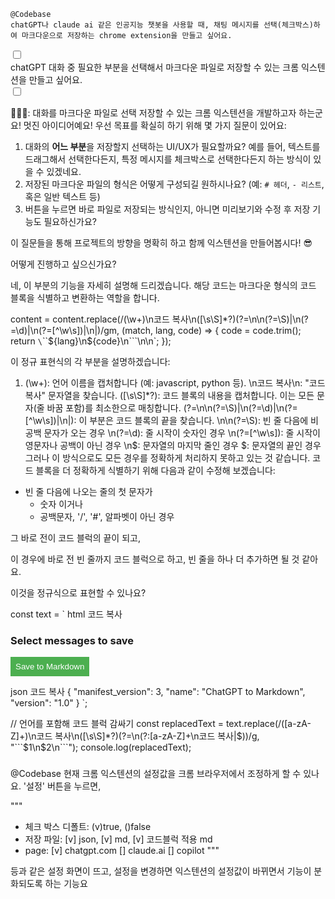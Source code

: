 ```prompt
@Codebase 
chatGPT나 claude ai 같은 인공지능 챗봇을 사용할 때, 채팅 메시지를 선택(체크박스)하여 마크다운으로 저장하는 chrome extension을 만들고 싶어요.
```



<div data-message-author-role="user" data-message-id="aaa207c4-c2c5-4ec2-9147-4b2db1eb9bf8" dir="auto" class="min-h-8 text-message flex w-full flex-col items-end gap-2 whitespace-normal break-words [.text-message+&amp;]:mt-5"><input type="checkbox" class="message-checkbox" data-index="0"><div class="flex w-full flex-col gap-1 empty:hidden items-end rtl:items-start"><div class="relative max-w-[70%] rounded-3xl px-5 py-2.5 bg-[#f4f4f4] dark:bg-token-main-surface-secondary"><div class="whitespace-pre-wrap">chatGPT 대화 중 필요한 부분을 선택해서 마크다운 파일로 저장할 수 있는 크롬 익스텐션을 만들고 싶어요.</div></div></div></div>


<div data-message-author-role="assistant" data-message-id="4151abf2-d86b-4eec-9b54-5b69b0e9ccfa" dir="auto" class="min-h-8 text-message flex w-full flex-col items-end gap-2 whitespace-normal break-words [.text-message+&amp;]:mt-5" data-message-model-slug="gpt-4o"><input type="checkbox" class="message-checkbox" data-index="1"><div class="flex w-full flex-col gap-1 empty:hidden first:pt-[3px]"><div class="markdown prose w-full break-words dark:prose-invert light"><p>🧙🏾‍♂️: 대화를 마크다운 파일로 선택 저장할 수 있는 크롬 익스텐션을 개발하고자 하는군요! 멋진 아이디어예요! 우선 목표를 확실히 하기 위해 몇 가지 질문이 있어요:</p><ol><li>대화의 <strong>어느 부분</strong>을 저장할지 선택하는 UI/UX가 필요할까요? 예를 들어, 텍스트를 드래그해서 선택한다든지, 특정 메시지를 체크박스로 선택한다든지 하는 방식이 있을 수 있겠네요.</li><li>저장된 마크다운 파일의 형식은 어떻게 구성되길 원하시나요? (예: <code># 헤더</code>, <code>- 리스트</code>, 혹은 일반 텍스트 등)</li><li>버튼을 누르면 바로 파일로 저장되는 방식인지, 아니면 미리보기와 수정 후 저장 기능도 필요하신가요?</li></ol><p>이 질문들을 통해 프로젝트의 방향을 명확히 하고 함께 익스텐션을 만들어봅시다! 😎</p><p>어떻게 진행하고 싶으신가요?</p></div></div></div>



네, 이 부분의 기능을 자세히 설명해 드리겠습니다. 해당 코드는 마크다운 형식의 코드 블록을 식별하고 변환하는 역할을 합니다.

content = content.replace(/(\w+)\n코드 복사\n([\s\S]*?)(?=\n\n(?=\S)|\n(?=\d)|\n(?=[^\w\s])|\n$|$)/gm, (match, lang, code) => {
  code = code.trim();
  return `\`\`\`${lang}\n${code}\n\`\`\`\n\n`;
});

이 정규 표현식의 각 부분을 설명하겠습니다:
1. (\w+): 언어 이름을 캡처합니다 (예: javascript, python 등).
\n코드 복사\n: "코드 복사" 문자열을 찾습니다.
([\s\S]*?): 코드 블록의 내용을 캡처합니다. 이는 모든 문자(줄 바꿈 포함)를 최소한으로 매칭합니다.
(?=\n\n(?=\S)|\n(?=\d)|\n(?=[^\w\s])|\n$|$): 이 부분은 코드 블록의 끝을 찾습니다.
\n\n(?=\S): 빈 줄 다음에 비공백 문자가 오는 경우
\n(?=\d): 줄 시작이 숫자인 경우
\n(?=[^\w\s]): 줄 시작이 영문자나 공백이 아닌 경우
\n$: 문자열의 마지막 줄인 경우
$: 문자열의 끝인 경우
그러나 이 방식으로도 모든 경우를 정확하게 처리하지 못하고 있는 것 같습니다. 코드 블록을 더 정확하게 식별하기 위해 다음과 같이 수정해 보겠습니다:



- 빈 줄 다음에 나오는 줄의 첫 문자가
  - 숫자 이거나
  - 공백문자, '/', '#', 알파벳이 아닌 경우

그 바로 전이 코드 블럭의 끝이 되고,

이 경우에 바로 전 빈 줄까지 코드 블럭으로 하고,
빈 줄을 하나 더 추가하면 될 것 같아요.

이것을 정규식으로 표현할 수 있나요?



const text = `
html
코드 복사
<!DOCTYPE html>
<html>
  <head>
    <title>Save as Markdown</title>
    <style>
      button {
        padding: 8px;
        background-color: #4CAF50;
        color: white;
        border: none;
        cursor: pointer;
      }
    </style>
  </head>
  <body>
    <h3>Select messages to save</h3>
    <button id="save">Save to Markdown</button>
    <script src="popup.js"></script>
  </body>
</html>

json
코드 복사
{
  "manifest_version": 3,
  "name": "ChatGPT to Markdown",
  "version": "1.0"
}
`;

// 언어를 포함해 코드 블럭 감싸기
const replacedText = text.replace(/([a-zA-Z]+)\n코드 복사\n([\s\S]*?)(?=\n(?:[a-zA-Z]+\n코드 복사|$))/g, "```$1\n$2\n```");
console.log(replacedText);



### 

@Codebase 
현재 크롬 익스텐션의 설정값을 크롬 브라우저에서 조정하게 할 수 있나요.
'설정' 버튼을 누르면,

"""
- 체크 박스 디폴트: (v)true, ()false
- 저장 파일: [v] json, [v] md, [v] 코드블럭 적용 md
- page: [v] chatgpt.com [] claude.ai  [] copilot
"""

등과 같은 설정 화면이 뜨고, 설정을 변경하면 익스텐션의 설정값이 바뀌면서 기능이 분화되도록 하는 기능요
